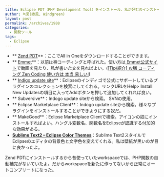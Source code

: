 ```yaml
---
title: Eclipse PDT（PHP Development Tool）をインストール、私が好むのインストール方法とプラグイン、そしてプラグインのインストール方法
author: 녹풍(綠風, Windgreen)
layout: post
permalink: /archives/1988
categories:
  - 開発ツール
tags:
  - Eclipse
---
```

*   ** [ Zend PDT][1]**：ここでAll in Oneをダウンロードすることができます。
*   ** [ Emmet][2]**：以前は禅コーディングと呼ばれた。使い方は[ Emmet公式サイト][3]で動画を見たり、私が書いた文を見ればよい。([[Tip/紹介] お膳 コーディング Zen Coding 使い方は 本当 易しい!][4])
*   ** [ Indigo update site][5]**：Eclipseのインディゴで公式にサポートしているプラグインのコレクションを検索にしてくれる。リンクURLをHelp> Install New Updatesの項目に入ってAddボタンを押して追加してくれれば良い。
*   ** Subversive**：Indogo update siteから検索。 SVNの使用。
*   ** Eclipse Marketplace Client**：Indogo update siteから検索。様々なプラグインをインストールすることができようにする奴だ。
*   ** MakeGood**：Eclipse Marketplace Clientで検索。アイコンの奴にインストールすればよい。ハングル変数名、関数名をEclipseが認識する付加的な効果がある。
*   [**Sublime Text2 &#8211; Eclipse Color Themes**][6]：Sublime Text2スタイルでEclipseのエディタの背景色と文字色を変えてくれる。私は壁紙が黒いのが目に良かったよ。

Zend PDTにインストールするから昔使っていたworkspaceでは、PHP関数の自動補完がないていたよ。だからworkspaceを新たに作ってないから正常にオートコンプリートになった。

 [1]: http://www.zend.com/community/pdt/downloads
 [2]: https://github.com/emmetio/emmet-eclipse
 [3]: http://emmet.io/
 [4]: http://jp.mytory.local/archives/777 "[Tip/紹介] お膳 コーディング Zen Coding 使い方は 本当 易しい!"
 [5]: http://download.eclipse.org/releases/indigo
 [6]: http://eclipsecolorthemes.org/?view=theme&id=66